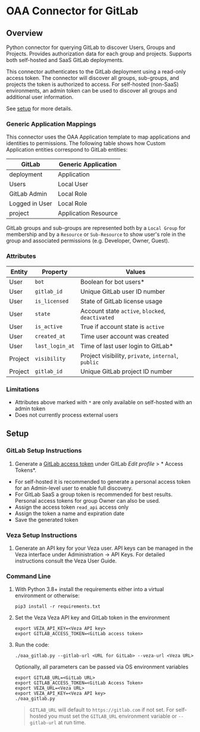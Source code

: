 # OAA Connector for GitLab

## Overview

Python connector for querying GitLab to discover Users, Groups and Projects. Provides authorization data for each group and projects. Supports both self-hosted and SaaS GitLab deployments.

This connector authenticates to the GitLab deployment using a read-only access token. The connector will discover all groups, sub-groups, and projects the token is authorized to access. For self-hosted (non-SaaS)  environments, an admin token can be used to discover all groups and additional user information.

See [setup](#setup) for more details.


### Generic Application Mappings

This connector uses the OAA Application template to map applications and identities to permissions. The following table shows how Custom Application entities correspond to GitLab entities:

| GitLab         | Generic Application  |
| -------------- | -------------------- |
| deployment     | Application          |
| Users          | Local User           |
| GitLab Admin   | Local Role           |
| Logged in User | Local Role           |
| project        | Application Resource |

GitLab groups and sub-groups are represented both by a `Local Group` for membership and by a `Resource` or `Sub-Resource` to show
user's role in the group and associated permissions (e.g. Developer, Owner, Guest).

### Attributes
| Entity  | Property        | Values                                                                |
| ------- | --------------- | --------------------------------------------------------------------- |
| User    | `bot`           | Boolean for bot users\*                                                 |
| User    | `gitlab_id`     | Unique GitLab user ID number                                          |
| User    | `is_licensed`   | State of GitLab license usage                                         |
| User    | `state`         | Account state `active`, `blocked`, `deactivated`                      |
| User    | `is_active`     | True if account state is `active`                                     |
| User    | `created_at`    | Time user account was created                                         |
| User    | `last_login_at` | Time of last user login to GitLab\* |
| Project | `visibility`    | Project visibility, `private`, `internal`, `public`                   |
| Project | `gitlab_id`     | Unique GitLab project ID number                                       |


### Limitations
* Attributes above marked with `*` are only available on self-hosted with an admin token
* Does not currently process external users

## Setup
### GitLab Setup Instructions
1. Generate a [GitLab access token](https://docs.gitlab.com/ee/security/token_overview.html) under GitLab *Edit profile* > * Access Tokens*.
  * For self-hosted it is recommended to generate a personal access token for an Admin-level user to enable full discovery.
  * For GitLab SaaS a group token is recommended for best results. Personal access tokens for group Owner can also be used.
* Assign the access token `read_api` access only
* Assign the token a name and expiration date
* Save the generated token

### Veza Setup Instructions
1. Generate an API key for your Veza user. API keys can be managed in the Veza interface under Administration -> API Keys. For detailed instructions consult the Veza User Guide.

### Command Line
1. With Python 3.8+ install the requirements either into a virtual environment or otherwise:
    ```
    pip3 install -r requirements.txt
    ```

2. Set the Veza Veza API key and GitLab token in the environment

    ```
    export VEZA_API_KEY=<Veza API key>
    export GITLAB_ACCESS_TOKEN=<GitLab access token>
    ```

3. Run the code:

    ```
    ./oaa_gitlab.py --gitlab-url <URL for GitLab> --veza-url <Veza URL>
    ```

    Optionally, all parameters can be passed via OS environment variables

    ```
    export GITLAB_URL=<GitLab URL>
    export GITLAB_ACCESS_TOKEN=<GitLab Access Token>
    export VEZA_URL=<Veza URL>
    export VEZA_API_KEY=<Veza API key>
    ./oaa_gitlab.py
    ```

   > `GITLAB_URL` will default to `https://gitlab.com` if not set. For self-hosted you must set the `GITLAB_URL` environment variable or `--gitlab-url` at run time.
